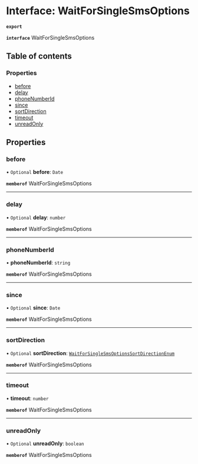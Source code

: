 # Interface: WaitForSingleSmsOptions

**`export`**

**`interface`** WaitForSingleSmsOptions

## Table of contents

### Properties

- [before](WaitForSingleSmsOptions.md#before)
- [delay](WaitForSingleSmsOptions.md#delay)
- [phoneNumberId](WaitForSingleSmsOptions.md#phonenumberid)
- [since](WaitForSingleSmsOptions.md#since)
- [sortDirection](WaitForSingleSmsOptions.md#sortdirection)
- [timeout](WaitForSingleSmsOptions.md#timeout)
- [unreadOnly](WaitForSingleSmsOptions.md#unreadonly)

## Properties

### <a id="before" name="before"></a> before

• `Optional` **before**: `Date`

**`memberof`** WaitForSingleSmsOptions

___

### <a id="delay" name="delay"></a> delay

• `Optional` **delay**: `number`

**`memberof`** WaitForSingleSmsOptions

___

### <a id="phonenumberid" name="phonenumberid"></a> phoneNumberId

• **phoneNumberId**: `string`

**`memberof`** WaitForSingleSmsOptions

___

### <a id="since" name="since"></a> since

• `Optional` **since**: `Date`

**`memberof`** WaitForSingleSmsOptions

___

### <a id="sortdirection" name="sortdirection"></a> sortDirection

• `Optional` **sortDirection**: [`WaitForSingleSmsOptionsSortDirectionEnum`](../enums/WaitForSingleSmsOptionsSortDirectionEnum.md)

**`memberof`** WaitForSingleSmsOptions

___

### <a id="timeout" name="timeout"></a> timeout

• **timeout**: `number`

**`memberof`** WaitForSingleSmsOptions

___

### <a id="unreadonly" name="unreadonly"></a> unreadOnly

• `Optional` **unreadOnly**: `boolean`

**`memberof`** WaitForSingleSmsOptions
